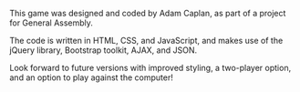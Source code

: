 This game was designed and coded by Adam Caplan, as part of a project for General Assembly.

The code is written in HTML, CSS, and JavaScript, and makes use of the jQuery library, Bootstrap toolkit, AJAX, and JSON.

Look forward to future versions with improved styling, a two-player option, and an option to play against the computer!
